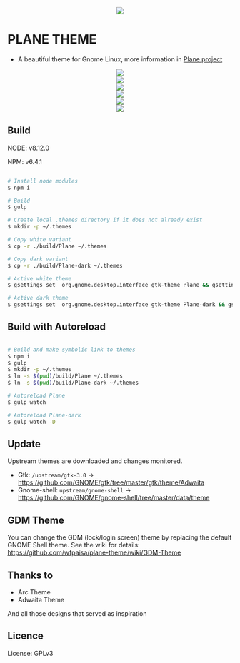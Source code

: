 <p align="center">
<img src="assets/logo.svg" />
</p>


# PLANE THEME

- 	A beautiful theme for Gnome Linux, more information in [Plane project](https://github.com/wfpaisa/plane)

<p align="center">
<img src="assets/screenshots/screenshot-01.png" />
<br>
<img src="assets/screenshots/screenshot-02.png" />
<br>
<img src="assets/screenshots/screenshot-03.png" />
<br>
<img src="assets/screenshots/screenshot-04.png" />
<br>
<img src="assets/screenshots/screenshot-05.png" />
<br>
<img src="assets/screenshots/screenshot-06.jpeg" />
</p>

## Build

NODE: v8.12.0

NPM:  v6.4.1

```bash 

# Install node modules
$ npm i

# Build
$ gulp

# Create local .themes directory if it does not already exist
$ mkdir -p ~/.themes

# Copy white variant
$ cp -r ./build/Plane ~/.themes

# Copy dark variant
$ cp -r ./build/Plane-dark ~/.themes

# Active white theme
$ gsettings set  org.gnome.desktop.interface gtk-theme Plane && gsettings set org.gnome.shell.extensions.user-theme name Plane

# Active dark theme
$ gsettings set  org.gnome.desktop.interface gtk-theme Plane-dark && gsettings set org.gnome.shell.extensions.user-theme name Plane-dark

```


## Build with Autoreload

```bash 

# Build and make symbolic link to themes
$ npm i
$ gulp
$ mkdir -p ~/.themes
$ ln -s $(pwd)/build/Plane ~/.themes
$ ln -s $(pwd)/build/Plane-dark ~/.themes

# Autoreload Plane
$ gulp watch

# Autoreload Plane-dark
$ gulp watch -D

```


## Update

Upstream themes are downloaded and changes monitored.

- Gtk: `/upstream/gtk-3.0` -> https://github.com/GNOME/gtk/tree/master/gtk/theme/Adwaita
- Gnome-shell: `upstream/gnome-shell` -> https://github.com/GNOME/gnome-shell/tree/master/data/theme


## GDM Theme
You can change the GDM (lock/login screen) theme by replacing the default GNOME Shell theme.
See the wiki for details: https://github.com/wfpaisa/plane-theme/wiki/GDM-Theme

## Thanks to

- Arc Theme
- Adwaita Theme

And all those designs that served as inspiration

## Licence
License: GPLv3
